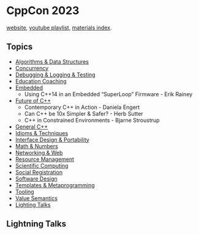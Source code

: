 <!--
ignore these words in spell check for this file
// cSpell:ignore
-->

# CppCon 2023

[website](https://cppcon.org/), [youtube playlist](https://www.youtube.com/playlist?list=PLHTh1InhhwT6c2JNtUiJkaH8YRqzhU7Ag), [materials index](https://github.com/CppCon/CppCon2022).

## Topics

- [Algorithms & Data Structures](Algorithms%20&%20Data%20Structures.md)
- [Concurrency](Concurrency.md)
- [Debugging & Logging & Testing](Debugging%20&%20Logging%20&%20Testing.md)
- [Education Coaching](Education%20Coaching.md)
- [Embedded](Embedded.md)
  - Using C++14 in an Embedded “SuperLoop” Firmware - Erik Rainey
- [Future of C++](Future%20of%20C++.md)
  - Contemporary C++ in Action - Daniela Engert
  - Can C++ be 10x Simpler & Safer? - Herb Sutter
  - C++ in Constrained Environments - Bjarne Stroustrup
- [General C++](General%20C++.md)
- [Idioms & Techniques](Idioms%20&%20Techniques.md)
- [Interface Design & Portability](Interface%20Design%20&%20Portability.md)
- [Math & Numbers](Math%20&%20Numbers.md)
- [Networking & Web](Networking%20&%20Web.md)
- [Resource Management](Resource%20Management.md)
- [Scientific Computing](Scientific%20Computing.md)
- [Social Registration](Social%20Registration.md)
- [Software Design](Software%20Design.md)
- [Templates & Metaprogramming](Templates%20&%20Metaprogramming.md)
- [Tooling](Tooling.md)
- [Value Semantics](Value%20Semantics.md)
- [Lighting Talks](#lightning-talks)

## Lightning Talks
